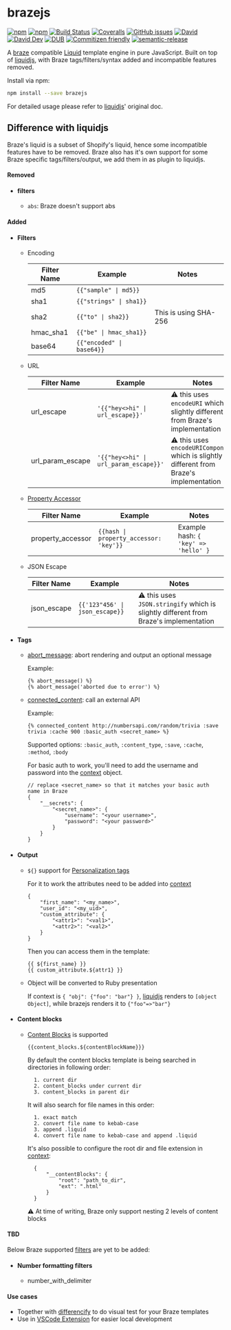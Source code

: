 # brazejs

[![npm](https://img.shields.io/npm/v/brazejs.svg)](https://www.npmjs.org/package/brazejs)
[![npm](https://img.shields.io/npm/dm/brazejs.svg)](https://www.npmjs.org/package/brazejs)
[![Build Status](https://travis-ci.org/yq314/brazejs.svg?branch=master)](https://travis-ci.org/yq314/brazejs)
[![Coveralls](https://img.shields.io/coveralls/yq314/brazejs.svg)](https://coveralls.io/github/yq314/brazejs?branch=master)
[![GitHub issues](https://img.shields.io/github/issues-closed/yq314/brazejs.svg)](https://github.com/yq314/brazejs/issues)
[![David](https://img.shields.io/david/yq314/brazejs.svg)](https://david-dm.org/yq314/brazejs)
[![David Dev](https://img.shields.io/david/dev/yq314/brazejs.svg)](https://david-dm.org/yq314/brazejs?type=dev)
[![DUB](https://img.shields.io/dub/l/vibe-d.svg)](https://github.com/yq314/brazejs/blob/master/LICENSE)
[![Commitizen friendly](https://img.shields.io/badge/commitizen-friendly-brightgreen.svg)](http://github.com/yq314/brazejs)
[![semantic-release](https://img.shields.io/badge/%20%20%F0%9F%93%A6%F0%9F%9A%80-semantic--release-e10079.svg)](https://github.com/yq314/brazejs)

A [braze][braze/liquid] compatible [Liquid][tutorial] template engine in pure JavaScript. Built on top of [liquidjs][liquidjs], with Braze tags/filters/syntax added and incompatible features removed.

Install via npm:

```bash
npm install --save brazejs
```

For detailed usage please refer to [liquidjs][liquidjs]' original doc.

## Difference with liquidjs

Braze's liquid is a subset of Shopify's liquid, hence some incompatible features have to be removed. Braze also has it's own support for some Braze specific tags/filters/output, we add them in as plugin to liquidjs.

#### Removed

* #### filters
    * `abs`: Braze doesn't support abs

#### Added

* #### Filters

    * Encoding

        | Filter Name | Example | Notes |
        | --- | --- | --- |
        | md5 | `{{"sample" \| md5}}` | |
        | sha1 | `{{"strings" \| sha1}}` | |
        | sha2 | `{{"to" \| sha2}}` | This is using SHA-256 |
        | hmac_sha1 | `{{"be" \| hmac_sha1}}` | |
        | base64 | `{{"encoded" \| base64}}` | |
        

    * URL 

        | Filter Name | Example | Notes |
        | --- | --- | --- |
        | url_escape | `'{{"hey<>hi" \| url_escape}}'` | ⚠️ this uses `encodeURI` which is slightly different from Braze's implementation |
        | url_param_escape | `'{{"hey<>hi" \| url_param_escape}}'` | ⚠️ this uses `encodeURIComponent` which is slightly different from Braze's implementation |

    * [Property Accessor][braze/property_accessor]

        | Filter Name | Example | Notes |
        | --- | --- | --- |
        | property_accessor | `{{hash \| property_accessor: 'key'}}` | Example hash: `{ 'key' => 'hello' }` | |
        
    * JSON Escape

        | Filter Name | Example | Notes |
        | --- | --- | --- |
        | json_escape | `{{'123"456' \| json_escape}}` | ⚠️ this uses `JSON.stringify` which is slightly different from Braze's implementation |
    
        
        
* #### Tags
    * [abort_message][braze/abort_message]: abort rendering and output an optional message
        
        Example:
        ```
        {% abort_message() %}
        {% abort_message('aborted due to error') %}
        ```
     
    * [connected_content][braze/connected_content]: call an external API
    
        Example:
        ```
        {% connected_content http://numbersapi.com/random/trivia :save trivia :cache 900 :basic_auth <secret_name> %}
        ```
        
        Supported options: `:basic_auth`, `:content_type`, `:save`, `:cache`, `:method`, `:body`
        
        For basic auth to work, you'll need to add the username and password into the [context][liquidjs/context] object.
        ```
        // replace <secret_name> so that it matches your basic auth name in Braze 
        {
            "__secrets": {
                "<secret_name>": {
                    "username": "<your username>",
                    "password": "<your password>"
                }
            }
        }
        ```
        
* #### Output
    * `${}` support for [Personalization tags][personalization tags]
  
        For it to work the attributes need to be added into [context][liquidjs/context] 

        ```
        {
            "first_name": "<my_name>",
            "user_id": "<my_uid>",
            "custom_attribute": {
                "<attr1>": "<val1>",
                "<attr2>": "<val2>"
            }
        }
        ```
        Then you can access them in the template:
        ```
        {{ ${first_name} }}
        {{ custom_attribute.${attr1} }}
        ```
    * Object will be converted to Ruby presentation
    
        If context is `{ "obj": {"foo": "bar"} }`, [liquidjs][liquidjs] renders to `[object Object]`, while brazejs renders it to `{"foo"=>"bar"}`

* #### Content blocks
    * [Content Blocks](https://www.braze.com/docs/user_guide/engagement_tools/templates_and_media/content_blocks/) is supported
    
        ```
        {{content_blocks.${contentBlockName}}}
        ```
        
        By default the content blocks template is being searched in directories in following order:
        
            1. current dir
            2. content_blocks under current dir
            3. content_blocks in parent dir
            
        It will also search for file names in this order:
        
            1. exact match
            2. convert file name to kebab-case
            3. append .liquid
            4. convert file name to kebab-case and append .liquid
            
        It's also possible to configure the root dir and file extension in [context][liquidjs/context]:
        
            {
                "__contentBlocks": {
                    "root": "path_to_dir",
                    "ext": ".html"
                }
            }
        
        ⚠️ At time of writing, Braze only support nesting 2 levels of content blocks

        
#### TBD
Below Braze supported [filters][braze/filters] are yet to be added:

* #### Number formatting filters
    * number_with_delimiter

[braze/liquid]: https://www.braze.com/docs/user_guide/personalization_and_dynamic_content/liquid/overview/
[tutorial]: https://shopify.github.io/liquid/basics/introduction/
[liquidjs]: https://github.com/harttle/liquidjs
[personalization tags]: https://www.braze.com/docs/user_guide/personalization_and_dynamic_content/liquid/supported_personalization_tags/
[liquidjs/context]: https://github.com/harttle/liquidjs#render-from-string
[braze/filters]: https://www.braze.com/docs/user_guide/personalization_and_dynamic_content/liquid/advanced_filters/
[braze/property_accessor]: https://www.braze.com/docs/user_guide/personalization_and_dynamic_content/liquid/advanced_filters/#property-accessor-filter
[braze/abort_message]: https://www.braze.com/docs/user_guide/personalization_and_dynamic_content/liquid/aborting_messages/
[braze/connected_content]: https://www.braze.com/docs/user_guide/personalization_and_dynamic_content/connected_content/making_an_api_call/#making-an-api-call

#### Use cases

* Together with [differencify](https://github.com/NimaSoroush/differencify) to do visual test for your Braze templates
* Use in [VSCode Extension](https://github.com/yq314/vscode-braze-liquid-preview) for easier local development

